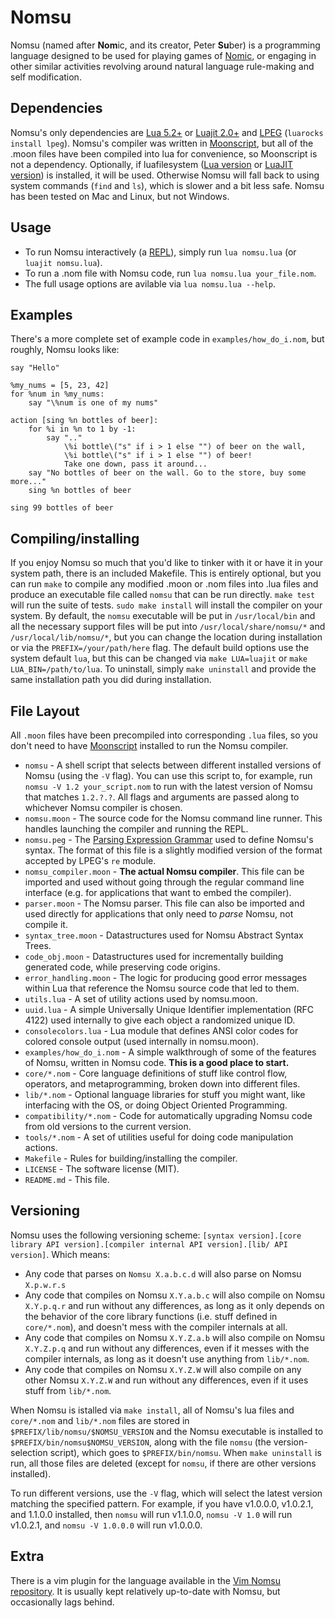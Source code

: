 # Nomsu

Nomsu (named after **Nom**ic, and its creator, Peter **Su**ber) is a programming language
designed to be used for playing games of [Nomic](https://en.wikipedia.org/wiki/Nomic), or engaging in other similar activities
revolving around natural language rule-making and self modification.

## Dependencies

Nomsu's only dependencies are [Lua 5.2+](https://www.lua.org/) or [Luajit 2.0+](http://luajit.org/) and [LPEG](http://www.inf.puc-rio.br/~roberto/lpeg/) (`luarocks install lpeg`). Nomsu's compiler was written in [Moonscript](http://moonscript.org/), but all of the .moon files have been compiled into lua for convenience, so Moonscript is not a dependency. Optionally, if luafilesystem ([Lua version](https://github.com/keplerproject/luafilesystem) or [LuaJIT version](https://github.com/spacewander/luafilesystem)) is installed, it will be used. Otherwise Nomsu will fall back to using system commands (`find` and `ls`), which is slower and a bit less safe. Nomsu has been tested on Mac and Linux, but not Windows.

## Usage

* To run Nomsu interactively (a [REPL](https://en.wikipedia.org/wiki/Read-eval-print_loop)), simply run `lua nomsu.lua` (or `luajit nomsu.lua`).
* To run a .nom file with Nomsu code, run `lua nomsu.lua your_file.nom`.
* The full usage options are avilable via `lua nomsu.lua --help`.

## Examples

There's a more complete set of example code in `examples/how_do_i.nom`, but roughly, Nomsu looks like:

```
say "Hello"

%my_nums = [5, 23, 42]
for %num in %my_nums:
    say "\%num is one of my nums"

action [sing %n bottles of beer]:
    for %i in %n to 1 by -1:
        say ".."
            \%i bottle\("s" if i > 1 else "") of beer on the wall,
            \%i bottle\("s" if i > 1 else "") of beer!
            Take one down, pass it around...
    say "No bottles of beer on the wall. Go to the store, buy some more..."
    sing %n bottles of beer

sing 99 bottles of beer
```

## Compiling/installing

If you enjoy Nomsu so much that you'd like to tinker with it or have it in your system path, there is an included Makefile. This is entirely optional, but you can run `make` to compile any modified .moon or .nom files into .lua files and produce an executable file called `nomsu` that can be run directly. `make test` will run the suite of tests. `sudo make install` will install the compiler on your system. By default, the `nomsu` executable will be put in `/usr/local/bin` and all the necessary support files will be put into `/usr/local/share/nomsu/*` and `/usr/local/lib/nomsu/*`, but you can change the location during installation or via the `PREFIX=/your/path/here` flag. The default build options use the system default `lua`, but this can be changed via `make LUA=luajit` or `make LUA_BIN=/path/to/lua`. To uninstall, simply `make uninstall` and provide the same installation path you did during installation.

## File Layout

All `.moon` files have been precompiled into corresponding `.lua` files, so you don't need to have [Moonscript](http://moonscript.org/) installed to run the Nomsu compiler.

* `nomsu` - A shell script that selects between different installed versions of Nomsu (using the `-V` flag). You can use this script to, for example, run `nomsu -V 1.2 your_script.nom` to run with the latest version of Nomsu that matches `1.2.?.?`. All flags and arguments are passed along to whichever Nomsu compiler is chosen.
* `nomsu.moon` - The source code for the Nomsu command line runner. This handles launching the compiler and running the REPL.
* `nomsu.peg` - The [Parsing Expression Grammar](https://en.wikipedia.org/wiki/Parsing_expression_grammar) used to define Nomsu's syntax. The format of this file is a slightly modified version of the format accepted by LPEG's `re` module.
* `nomsu_compiler.moon` - **The actual Nomsu compiler**. This file can be imported and used without going through the regular command line interface (e.g. for applications that want to embed the compiler).
* `parser.moon` - The Nomsu parser. This file can also be imported and used directly for applications that only need to *parse* Nomsu, not compile it.
* `syntax_tree.moon` - Datastructures used for Nomsu Abstract Syntax Trees.
* `code_obj.moon` - Datastructures used for incrementally building generated code, while preserving code origins.
* `error_handling.moon` - The logic for producing good error messages within Lua that reference the Nomsu source code that led to them.
* `utils.lua` - A set of utility actions used by nomsu.moon.
* `uuid.lua` - A simple Universally Unique Identifier implementation (RFC 4122) used internally to give each object a randomized unique ID.
* `consolecolors.lua` - Lua module that defines ANSI color codes for colored console output (used internally in nomsu.moon).
* `examples/how_do_i.nom` - A simple walkthrough of some of the features of Nomsu, written in Nomsu code. **This is a good place to start.**
* `core/*.nom` - Core language definitions of stuff like control flow, operators, and metaprogramming, broken down into different files.
* `lib/*.nom` - Optional language libraries for stuff you might want, like interfacing with the OS, or doing Object Oriented Programming.
* `compatibility/*.nom` - Code for automatically upgrading Nomsu code from old versions to the current version.
* `tools/*.nom` - A set of utilities useful for doing code manipulation actions.
* `Makefile` - Rules for building/installing the compiler.
* `LICENSE` - The software license (MIT).
* `README.md` - This file.

## Versioning

Nomsu uses the following versioning scheme: `[syntax version].[core library API version].[compiler internal API version].[lib/ API version]`. Which means:

* Any code that parses on `Nomsu X.a.b.c.d` will also parse on Nomsu `X.p.w.r.s`
* Any code that compiles on Nomsu `X.Y.a.b.c` will also compile on Nomsu `X.Y.p.q.r` and run without any differences, as long as it only depends on the behavior of the core library functions (i.e. stuff defined in `core/*.nom`), and doesn't mess with the compiler internals at all.
* Any code that compiles on Nomsu `X.Y.Z.a.b` will also compile on Nomsu `X.Y.Z.p.q` and run without any differences, even if it messes with the compiler internals, as long as it doesn't use anything from `lib/*.nom`.
* Any code that compiles on Nomsu `X.Y.Z.W` will also compile on any other Nomsu `X.Y.Z.W` and run without any differences, even if it uses stuff from `lib/*.nom`.

When Nomsu is istalled via `make install`, all of Nomsu's lua files and `core/*.nom` and `lib/*.nom` files are stored in `$PREFIX/lib/nomsu/$NOMSU_VERSION` and the Nomsu executable is installed to `$PREFIX/bin/nomsu$NOMSU_VERSION`, along with the file `nomsu` (the version-selection script), which goes to `$PREFIX/bin/nomsu`. When `make uninstall` is run, all those files are deleted (except for `nomsu`, if there are other versions installed).

To run different versions, use the `-V` flag, which will select the latest version matching the specified pattern. For example, if you have v1.0.0.0, v1.0.2.1, and 1.1.0.0 installed, then `nomsu` will run v1.1.0.0, `nomsu -V 1.0` will run v1.0.2.1, and `nomsu -V 1.0.0.0` will run v1.0.0.0.

## Extra

There is a vim plugin for the language available in the [Vim Nomsu repository](https://bitbucket.org/squidarms/vim-nomsu/src). It is usually kept relatively up-to-date with Nomsu, but occasionally lags behind.
